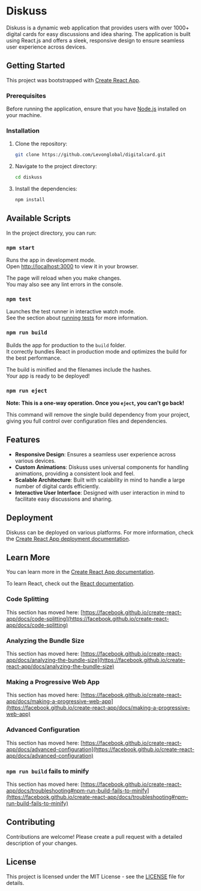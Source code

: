 # Diskuss

Diskuss is a dynamic web application that provides users with over 1000+ digital cards for easy discussions and idea sharing. The application is built using React.js and offers a sleek, responsive design to ensure seamless user experience across devices.

## Getting Started

This project was bootstrapped with [Create React App](https://github.com/facebook/create-react-app).

### Prerequisites

Before running the application, ensure that you have [Node.js](https://nodejs.org/) installed on your machine.

### Installation

1. Clone the repository:
   ```bash
   git clone https://github.com/Levonglobal/digitalcard.git
   ```
2. Navigate to the project directory:
   ```bash
   cd diskuss
   ```
3. Install the dependencies:
   ```bash
   npm install
   ```

## Available Scripts

In the project directory, you can run:

### `npm start`

Runs the app in development mode.\
Open [http://localhost:3000](http://localhost:3000) to view it in your browser.

The page will reload when you make changes.\
You may also see any lint errors in the console.

### `npm test`

Launches the test runner in interactive watch mode.\
See the section about [running tests](https://facebook.github.io/create-react-app/docs/running-tests) for more information.

### `npm run build`

Builds the app for production to the `build` folder.\
It correctly bundles React in production mode and optimizes the build for the best performance.

The build is minified and the filenames include the hashes.\
Your app is ready to be deployed!

### `npm run eject`

**Note: This is a one-way operation. Once you `eject`, you can't go back!**

This command will remove the single build dependency from your project, giving you full control over configuration files and dependencies.

## Features

- **Responsive Design**: Ensures a seamless user experience across various devices.
- **Custom Animations**: Diskuss uses universal components for handling animations, providing a consistent look and feel.
- **Scalable Architecture**: Built with scalability in mind to handle a large number of digital cards efficiently.
- **Interactive User Interface**: Designed with user interaction in mind to facilitate easy discussions and sharing.

## Deployment

Diskuss can be deployed on various platforms. For more information, check the [Create React App deployment documentation](https://facebook.github.io/create-react-app/docs/deployment).

## Learn More

You can learn more in the [Create React App documentation](https://facebook.github.io/create-react-app/docs/getting-started).

To learn React, check out the [React documentation](https://reactjs.org/).

### Code Splitting

This section has moved here: [https://facebook.github.io/create-react-app/docs/code-splitting](https://facebook.github.io/create-react-app/docs/code-splitting)

### Analyzing the Bundle Size

This section has moved here: [https://facebook.github.io/create-react-app/docs/analyzing-the-bundle-size](https://facebook.github.io/create-react-app/docs/analyzing-the-bundle-size)

### Making a Progressive Web App

This section has moved here: [https://facebook.github.io/create-react-app/docs/making-a-progressive-web-app](https://facebook.github.io/create-react-app/docs/making-a-progressive-web-app)

### Advanced Configuration

This section has moved here: [https://facebook.github.io/create-react-app/docs/advanced-configuration](https://facebook.github.io/create-react-app/docs/advanced-configuration)

### `npm run build` fails to minify

This section has moved here: [https://facebook.github.io/create-react-app/docs/troubleshooting#npm-run-build-fails-to-minify](https://facebook.github.io/create-react-app/docs/troubleshooting#npm-run-build-fails-to-minify)

## Contributing

Contributions are welcome! Please create a pull request with a detailed description of your changes.

## License

This project is licensed under the MIT License - see the [LICENSE](LICENSE) file for details.
